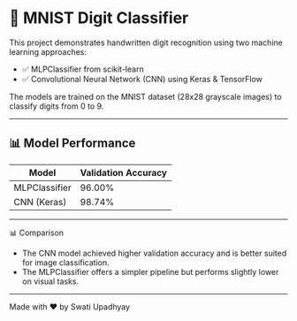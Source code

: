 # 🧠 MNIST Digit Classifier

This project demonstrates handwritten digit recognition using two machine learning approaches:

- ✅ MLPClassifier from scikit-learn
- ✅ Convolutional Neural Network (CNN) using Keras & TensorFlow

The models are trained on the MNIST dataset (28x28 grayscale images) to classify digits from 0 to 9.

---

## 📊 Model Performance

| Model         | Validation Accuracy |
|---------------|----------------------|
| MLPClassifier |        96.00%        |
| CNN (Keras)   |        98.74%        |

---
📊 Comparison

- The CNN model achieved higher validation accuracy and is better suited for image classification.
- The MLPClassifier offers a simpler pipeline but performs slightly lower on visual tasks.

---

Made with ❤️ by Swati Upadhyay

